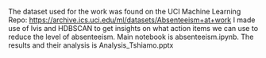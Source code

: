 The dataset used for the work was found on the UCI Machine Learning Repo: https://archive.ics.uci.edu/ml/datasets/Absenteeism+at+work
I made use of Ivis and HDBSCAN to get insights on what action items we can use to reduce the level of absenteeism.
Main notebook is absenteeism.ipynb.
The results and their analysis is Analysis_Tshiamo.pptx
